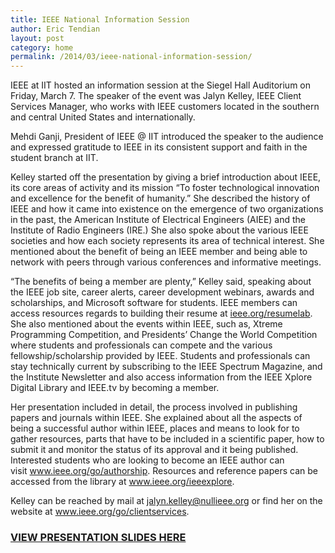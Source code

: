 ```yaml
---
title: IEEE National Information Session
author: Eric Tendian
layout: post
category: home
permalink: /2014/03/ieee-national-information-session/
---
```


IEEE at IIT hosted an information session at the Siegel Hall Auditorium on Friday, March 7. The speaker of the event was Jalyn Kelley, IEEE Client Services Manager, who works with IEEE customers located in the southern and central United States and internationally.

Mehdi Ganji, President of IEEE @ IIT introduced the speaker to the audience and expressed gratitude to IEEE in its consistent support and faith in the student branch at IIT.

Kelley started off the presentation by giving a brief introduction about IEEE, its core areas of activity and its mission “To foster technological innovation and excellence for the benefit of humanity.” She described the history of IEEE and how it came into existence on the emergence of two organizations in the past, the American Institute of Electrical Engineers (AIEE) and the Institute of Radio Engineers (IRE.) She also spoke about the various IEEE societies and how each society represents its area of technical interest. She mentioned about the benefit of being an IEEE member and being able to network with peers through various conferences and informative meetings.

“The benefits of being a member are plenty,” Kelley said, speaking about the IEEE job site, career alerts, career development webinars, awards and scholarships, and Microsoft software for students. IEEE members can access resources regards to building their resume at <a href="http://ieee.org/resumelab" target="_blank">ieee.org/resumelab</a>. She also mentioned about the events within IEEE, such as, Xtreme Programming Competition, and Presidents’ Change the World Competition where students and professionals can compete and the various fellowship/scholarship provided by IEEE. Students and professionals can stay technically current by subscribing to the IEEE Spectrum Magazine, and the Institute Newsletter and also access information from the IEEE Xplore Digital Library and IEEE.tv by becoming a member.

Her presentation included in detail, the process involved in publishing papers and journals within IEEE. She explained about all the aspects of being a successful author within IEEE, places and means to look for to gather resources, parts that have to be included in a scientific paper, how to submit it and monitor the status of its approval and it being published. Interested students who are looking to become an IEEE author can visit <a href="http://www.ieee.org/go/authorship" target="_blank">www.ieee.org/go/authorship</a>. Resources and reference papers can be accessed from the library at <a href="http://www.ieee.org/ieeexplore" target="_blank">www.ieee.org/ieeexplore</a>.

Kelley can be reached by mail at <a href="mailto:&#x6a;&#x61;&#x6c;&#x79;&#x6e;&#x2e;&#x6b;&#x65;&#x6c;&#x6c;&#x65;&#x79;&#x40;&#x69;&#x65;&#x65;&#x65;&#x2e;&#x6f;&#x72;&#x67;" target="_blank">&#x6a;&#x61;&#x6c;&#x79;&#x6e;&#x2e;&#x6b;&#x65;&#x6c;&#x6c;&#x65;&#x79;&#x40;<span class="oe_displaynone">null</span>&#x69;&#x65;&#x65;&#x65;&#x2e;&#x6f;&#x72;&#x67;</a> or find her on the website at <a href="http://www.ieee.org/go/clientservices" target="_blank">www.ieee.org/go/clientservices</a>.

### [VIEW PRESENTATION SLIDES HERE](https://drive.google.com/file/d/0B1UAlPhcNDLgaFlQQjZWd2JWb2s/edit?usp=sharing)
